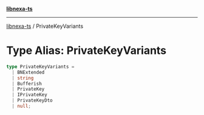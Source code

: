 [**libnexa-ts**](../index.md)

***

[libnexa-ts](../index.md) / PrivateKeyVariants

# Type Alias: PrivateKeyVariants

```ts
type PrivateKeyVariants = 
  | BNExtended
  | string
  | Bufferish
  | PrivateKey
  | IPrivateKey
  | PrivateKeyDto
  | null;
```
